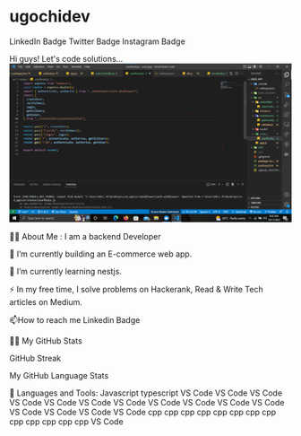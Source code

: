 # ugochidev


LinkedIn Badge Twitter Badge Instagram Badge

Hi guys! Let's code solutions... 
![Alt text](import.png)

👨‍💻 About Me :
I am a backend Developer 

🔭 I’m currently building an E-commerce web app.

🌱 I’m currently learning nestjs.

⚡ In my free time, I solve problems on Hackerank, Read & Write Tech articles on Medium.

📫How to reach me Linkedin Badge

👨🏻‍
My GitHub Stats

GitHub Streak

My GitHub Language Stats

🧰 Languages and Tools:
Javascript typescript VS Code VS Code VS Code VS Code VS Code VS Code VS Code VS Code VS Code VS Code VS Code VS Code VS Code VS Code VS Code cpp cpp cpp cpp cpp cpp cpp cpp cpp cpp cpp cpp cpp VS Code
